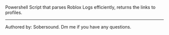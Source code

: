 Powershell Script that parses Roblox Logs efficiently, returns the links to profiles.

----------------------------------


Authored by: Sobersound.
Dm me if you have any questions.
